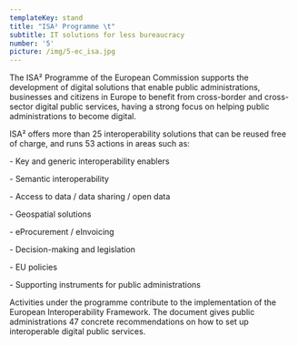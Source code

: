 ```yaml
---
templateKey: stand
title: "ISA² Programme \t"
subtitle: IT solutions for less bureaucracy
number: '5'
picture: /img/5-ec_isa.jpg
---
```

The ISA² Programme of the European Commission supports the development of digital solutions that enable public administrations, businesses and citizens in Europe to benefit from cross-border and cross-sector digital public services, having a strong focus on helping public administrations to become digital.

ISA² offers more than 25 interoperability solutions that can be reused free of charge, and runs 53 actions in areas such as:

\- Key and generic interoperability enablers

\- Semantic interoperability

\- Access to data / data sharing / open data

\- Geospatial solutions

\- eProcurement / eInvoicing

\- Decision-making and legislation

\- EU policies

\- Supporting instruments for public administrations

Activities under the programme contribute to the implementation of the European Interoperability Framework. The document gives public administrations 47 concrete recommendations on how to set up interoperable digital public services.
